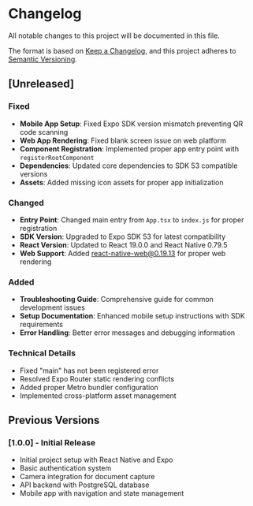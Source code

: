 # Changelog

All notable changes to this project will be documented in this file.

The format is based on [Keep a Changelog](https://keepachangelog.com/en/1.0.0/),
and this project adheres to [Semantic Versioning](https://semver.org/spec/v2.0.0.html).

## [Unreleased]

### Fixed
- **Mobile App Setup**: Fixed Expo SDK version mismatch preventing QR code scanning
- **Web App Rendering**: Fixed blank screen issue on web platform
- **Component Registration**: Implemented proper app entry point with `registerRootComponent`
- **Dependencies**: Updated core dependencies to SDK 53 compatible versions
- **Assets**: Added missing icon assets for proper app initialization

### Changed
- **Entry Point**: Changed main entry from `App.tsx` to `index.js` for proper registration
- **SDK Version**: Upgraded to Expo SDK 53 for latest compatibility
- **React Version**: Updated to React 19.0.0 and React Native 0.79.5
- **Web Support**: Added react-native-web@0.19.13 for proper web rendering

### Added
- **Troubleshooting Guide**: Comprehensive guide for common development issues
- **Setup Documentation**: Enhanced mobile setup instructions with SDK requirements
- **Error Handling**: Better error messages and debugging information

### Technical Details
- Fixed "main" has not been registered error
- Resolved Expo Router static rendering conflicts
- Added proper Metro bundler configuration
- Implemented cross-platform asset management

## Previous Versions

### [1.0.0] - Initial Release
- Initial project setup with React Native and Expo
- Basic authentication system
- Camera integration for document capture
- API backend with PostgreSQL database
- Mobile app with navigation and state management

